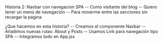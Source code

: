 Historia 2: Navbar con navegacion SPA
    -- Como visitante del blog
    -- Quiero tener un menú de navegación
    -- Para moverme entre las secciones sin recargar la página

¿Que hacemos en esta historia?
    -- Creamos el componente Navbar
    -- Añadimos nuevas rutas: About y Posts
    -- Usamos Link para navegación tipo SPA
    -- Integramos todo en App.jsx

